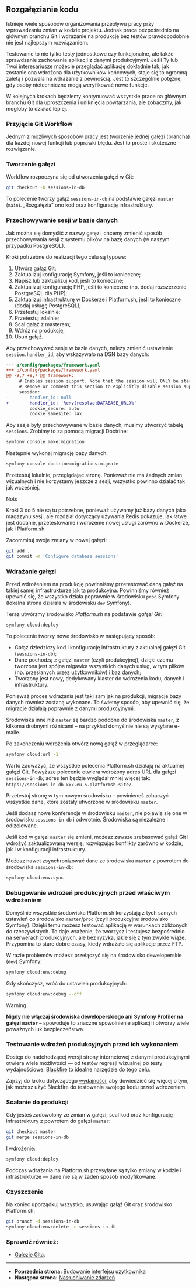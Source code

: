 ## Rozgałęzianie kodu

Istnieje wiele sposobów organizowania przepływu pracy przy wprowadzaniu zmian w kodzie projektu. Jednak praca bezpośrednio na głównym branchu Git i wdrażanie na produkcję bez testów prawdopodobnie nie jest najlepszym rozwiązaniem.

Testowanie to nie tylko testy jednostkowe czy funkcjonalne, ale także sprawdzanie zachowania aplikacji z danymi produkcyjnymi. Jeśli Ty lub Twoi [interesariusze](https://pl.wikipedia.org/wiki/Interesariusz) możecie przeglądać aplikację dokładnie tak, jak zostanie ona wdrożona dla użytkowników końcowych, staje się to ogromną zaletą i pozwala na wdrażanie z pewnością. Jest to szczególnie potężne, gdy osoby nietechniczne mogą weryfikować nowe funkcje.

W kolejnych krokach będziemy kontynuować wszystkie prace na głównym branchu Git dla uproszczenia i uniknięcia powtarzania, ale zobaczmy, jak mogłoby to działać lepiej.

### Przyjęcie Git Workflow

Jednym z możliwych sposobów pracy jest tworzenie jednej gałęzi (brancha) dla każdej nowej funkcji lub poprawki błędu. Jest to proste i skuteczne rozwiązanie.

### Tworzenie gałęzi

Workflow rozpoczyna się od utworzenia gałęzi w Git:

```bash
git checkout -b sessions-in-db
```

To polecenie tworzy gałąź `sessions-in-db` na podstawie gałęzi `master` (`main`). „Rozgałęzia” ono kod oraz konfigurację infrastruktury.

### Przechowywanie sesji w bazie danych

Jak można się domyślić z nazwy gałęzi, chcemy zmienić sposób przechowywania sesji z systemu plików na bazę danych (w naszym przypadku PostgreSQL).

Kroki potrzebne do realizacji tego celu są typowe:

1. Utwórz gałąź Git;
2. Zaktualizuj konfigurację Symfony, jeśli to konieczne;
3. Napisz lub zaktualizuj kod, jeśli to konieczne;
4. Zaktualizuj konfigurację PHP, jeśli to konieczne (np. dodaj rozszerzenie PostgreSQL dla PHP);
5. Zaktualizuj infrastrukturę w Dockerze i Platform.sh, jeśli to konieczne (dodaj usługę PostgreSQL);
6. Przetestuj lokalnie;
7. Przetestuj zdalnie;
8. Scal gałąź z masterem;
9. Wdróż na produkcję;
10. Usuń gałąź.

Aby przechowywać sesje w bazie danych, należy zmienić ustawienie `session.handler_id`, aby wskazywało na DSN bazy danych:

```diff
--- a/config/packages/framework.yaml
+++ b/config/packages/framework.yaml
@@ -9,7 +9,7 @@ framework:
     # Enables session support. Note that the session will ONLY be started if you read or write from it.
     # Remove or comment this section to explicitly disable session support.
     session:
-        handler_id: null
+        handler_id: '%env(resolve:DATABASE_URL)%'
         cookie_secure: auto
         cookie_samesite: lax
```

Aby sesje były przechowywane w bazie danych, musimy utworzyć tabelę `sessions`. Zrobimy to za pomocą migracji Doctrine:

```bash
symfony console make:migration
```

Następnie wykonaj migrację bazy danych:

```bash
symfony console doctrine:migrations:migrate
```

Przetestuj lokalnie, przeglądając stronę. Ponieważ nie ma żadnych zmian wizualnych i nie korzystamy jeszcze z sesji, wszystko powinno działać tak jak wcześniej.

> [!NOTE]
> Kroki 3 do 5 nie są tu potrzebne, ponieważ używamy już bazy danych jako magazynu sesji, ale rozdział dotyczący używania Redis pokazuje, jak łatwe jest dodanie, przetestowanie i wdrożenie nowej usługi zarówno w Dockerze, jak i Platform.sh.

Zacommituj swoje zmiany w nowej gałęzi:

```bash
git add .
git commit -m 'Configure database sessions'
```

### Wdrażanie gałęzi

Przed wdrożeniem na produkcję powinniśmy przetestować daną gałąź na takiej samej infrastrukturze jak ta produkcyjna. Powinniśmy również upewnić się, że wszystko działa poprawnie w środowisku `prod` Symfony (lokalna strona działała w środowisku `dev` Symfony).

Teraz utwórzmy środowisko *Platform.sh* na podstawie *gałęzi Git*:

```bash
symfony cloud:deploy
```

To polecenie tworzy nowe środowisko w następujący sposób:  
- Gałąź dziedziczy kod i konfigurację infrastruktury z aktualnej gałęzi Git (`sessions-in-db`);  
- Dane pochodzą z gałęzi `master` (czyli produkcyjnej), dzięki czemu tworzona jest spójna migawka wszystkich danych usług, w tym plików (np. przesłanych przez użytkowników) i baz danych;  
- Tworzony jest nowy, dedykowany klaster do wdrożenia kodu, danych i infrastruktury.

Ponieważ proces wdrażania jest taki sam jak na produkcji, migracje bazy danych również zostaną wykonane. To świetny sposób, aby upewnić się, że migracje działają poprawnie z danymi produkcyjnymi.

Środowiska inne niż `master` są bardzo podobne do środowiska `master`, z kilkoma drobnymi różnicami – na przykład domyślnie nie są wysyłane e-maile.

Po zakończeniu wdrożenia otwórz nową gałąź w przeglądarce:

```bash
symfony cloud:url -1
```

Warto zauważyć, że wszystkie polecenia Platform.sh działają na aktualnej gałęzi Git. Powyższe polecenie otwiera wdrożony adres URL dla gałęzi `sessions-in-db`; adres ten będzie wyglądał mniej więcej tak: `https://sessions-in-db-xxx.eu-5.platformsh.site/`.

Przetestuj stronę w tym nowym środowisku – powinieneś zobaczyć wszystkie dane, które zostały utworzone w środowisku `master`.

Jeśli dodasz nowe konferencje w środowisku `master`, nie pojawią się one w środowisku `sessions-in-db` i odwrotnie. Środowiska są niezależne i odizolowane.

Jeśli kod w gałęzi `master` się zmieni, możesz zawsze zrebasować gałąź Git i wdrożyć zaktualizowaną wersję, rozwiązując konflikty zarówno w kodzie, jak i w konfiguracji infrastruktury.

Możesz nawet zsynchronizować dane ze środowiska `master` z powrotem do środowiska `sessions-in-db`:

```bash
symfony cloud:env:sync
```

### Debugowanie wdrożeń produkcyjnych przed właściwym wdrożeniem

Domyślnie wszystkie środowiska Platform.sh korzystają z tych samych ustawień co środowisko `master`/`prod` (czyli produkcyjne środowisko Symfony). Dzięki temu możesz testować aplikację w warunkach zbliżonych do rzeczywistych. To daje wrażenie, że tworzysz i testujesz bezpośrednio na serwerach produkcyjnych, ale bez ryzyka, jakie się z tym zwykle wiąże. Przypomina to stare dobre czasy, kiedy wdrażało się aplikacje przez FTP.

W razie problemów możesz przełączyć się na środowisko deweloperskie (`dev`) Symfony:

```bash
symfony cloud:env:debug
```

Gdy skończysz, wróć do ustawień produkcyjnych:

```bash
symfony cloud:env:debug --off
```

> [!WARNING]
> **Nigdy nie włączaj środowiska deweloperskiego ani Symfony Profiler na gałęzi `master`** – spowoduje to znaczne spowolnienie aplikacji i otworzy wiele poważnych luk bezpieczeństwa.

### Testowanie wdrożeń produkcyjnych przed ich wykonaniem

Dostęp do nadchodzącej wersji strony internetowej z danymi produkcyjnymi otwiera wiele możliwości — od testów regresji wizualnej po testy wydajnościowe. [Blackfire](https://blackfire.io) to idealne narzędzie do tego celu.

Zajrzyj do kroku dotyczącego [wydajności](29-performance.md), aby dowiedzieć się więcej o tym, jak możesz użyć Blackfire do testowania swojego kodu przed wdrożeniem.

### Scalanie do produkcji

Gdy jesteś zadowolony ze zmian w gałęzi, scal kod oraz konfigurację infrastruktury z powrotem do gałęzi `master`:

```bash
git checkout master
git merge sessions-in-db
```

I wdrożenie:

```bash
symfony cloud:deploy
```

Podczas wdrażania na Platform.sh przesyłane są tylko zmiany w kodzie i infrastrukturze — dane nie są w żaden sposób modyfikowane.

### Czyszczenie

Na koniec uporządkuj wszystko, usuwając gałąź Git oraz środowisko Platform.sh:

```bash
git branch -d sessions-in-db
symfony cloud:env:delete -e sessions-in-db
```

### Sprawdź również:
- [Gałęzie Gita](https://git-scm.com/book/pl/v2/Ga%c5%82%c4%99zie-Gita-Czym-jest-ga%c5%82%c4%85%c5%ba).

---

- **Poprzednia strona:** [Budowanie interfejsu użytkownika](10-twig.md)
- **Następna strona:** [Nasłuchiwanie zdarzeń](12-event.md)
